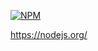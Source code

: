 
[![NPM](https://nodei.co/npm/cryptonote-proxy.png)](https://npmjs.org/package/cryptonote-proxy)


https://nodejs.org/


